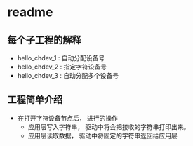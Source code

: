 # readme

## 每个子工程的解释

* hello_chdev_1 : 自动分配设备号
* hello_chdev_2 : 指定字符设备号
* hello_chdev_3 : 自动分配多个设备号

## 工程简单介绍

* 在打开字符设备节点后， 进行的操作
  * 应用层写入字符串， 驱动中将会把接收的字符串打印出来。
  * 应用层读取数据， 驱动中将固定的字符串返回给应用层